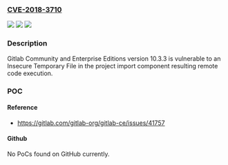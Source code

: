 ### [CVE-2018-3710](https://cve.mitre.org/cgi-bin/cvename.cgi?name=CVE-2018-3710)
![](https://img.shields.io/static/v1?label=Product&message=GitLab%20Community%20and%20Enterprise%20Editions&color=blue)
![](https://img.shields.io/static/v1?label=Version&message=n%2Fa&color=blue)
![](https://img.shields.io/static/v1?label=Vulnerability&message=Insecure%20Temporary%20File%20(CWE-377)&color=brighgreen)

### Description

Gitlab Community and Enterprise Editions version 10.3.3 is vulnerable to an Insecure Temporary File in the project import component resulting remote code execution.

### POC

#### Reference
- https://gitlab.com/gitlab-org/gitlab-ce/issues/41757

#### Github
No PoCs found on GitHub currently.

